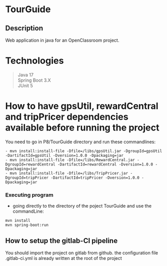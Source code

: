 # TourGuide

## Description
Web application in java for an OpenClassroom project.

# Technologies

> Java 17  
> Spring Boot 3.X  
> JUnit 5  

# How to have gpsUtil, rewardCentral and tripPricer dependencies available before running the project

You need to go in P8/TourGuide directory and run these commandlines: 
```
- mvn install:install-file -Dfile=/libs/gpsUtil.jar -DgroupId=gpsUtil -DartifactId=gpsUtil -Dversion=1.0.0 -Dpackaging=jar  
- mvn install:install-file -Dfile=/libs/RewardCentral.jar -DgroupId=rewardCentral -DartifactId=rewardCentral -Dversion=1.0.0 -Dpackaging=jar  
- mvn install:install-file -Dfile=/libs/TripPricer.jar -DgroupId=tripPricer -DartifactId=tripPricer -Dversion=1.0.0 -Dpackaging=jar
```
### Executing program

* going directly to the directory of the poject TourGuide and use the commandLine:
```
mvn install
mvn spring-boot:run
```

## How to setup the gitlab-CI pipeline

You should import the project on gitlab from github.
the configuration file .gitlab-ci.yml  is already written at the root of the project
